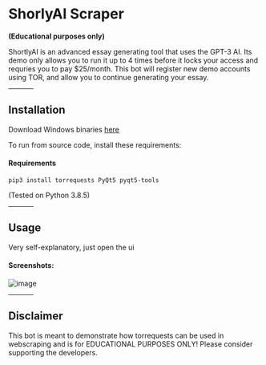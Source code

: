 # ShorlyAI Scraper
<strong>(Educational purposes only)</strong>


ShortlyAI is an advanced essay generating tool that uses the GPT-3 AI. Its demo only allows you to run it up to 4 times before it locks your access and requries you to pay $25/month. This bot will register new demo accounts using TOR, and allow you to continue generating your essay.

<hr width=50>

## Installation

Download Windows binaries [here](https://github.com/daijro/shortlyai-scraper/releases)

To run from source code, install these requirements:

#### Requirements


```
pip3 install torrequests PyQt5 pyqt5-tools
```
(Tested on Python 3.8.5)


<hr width=50>

## Usage

Very self-explanatory, just open the ui

#### Screenshots:

![image](https://user-images.githubusercontent.com/72637910/118915647-0081c380-b8f3-11eb-8202-fa3c4de16fef.png)

<hr width=50>

## Disclaimer

This bot is meant to demonstrate how torrequests can be used in webscraping and is for EDUCATIONAL PURPOSES ONLY! Please consider supporting the developers.
